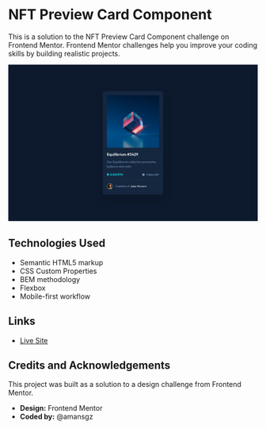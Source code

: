 # NFT Preview Card Component

This is a solution to the NFT Preview Card Component challenge on Frontend Mentor. Frontend Mentor challenges help you improve your coding skills by building realistic projects.

![Desktop preview design](./assets/images/desktop-design.jpg)

## Technologies Used

- Semantic HTML5 markup
- CSS Custom Properties
- BEM methodology
- Flexbox
- Mobile-first workflow

## Links

- [Live Site]()

## Credits and Acknowledgements

This project was built as a solution to a design challenge from Frontend Mentor.

- **Design:** Frontend Mentor
- **Coded by:** @amansgz
